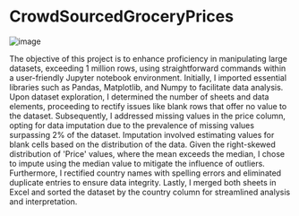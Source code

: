 # CrowdSourcedGroceryPrices

![image](https://github.com/Twinkle-Rakesh-Jain/CrowdSourcedGroceryPrices/assets/159181933/a98d6f16-1851-47cf-945f-832c40581ad5)



The objective of this project is to enhance proficiency in manipulating large datasets, exceeding 1 million rows, using straightforward commands within a user-friendly Jupyter notebook environment. Initially, I imported essential libraries such as Pandas, Matplotlib, and Numpy to facilitate data analysis. Upon dataset exploration, I determined the number of sheets and data elements, proceeding to rectify issues like blank rows that offer no value to the dataset. Subsequently, I addressed missing values in the price column, opting for data imputation due to the prevalence of missing values surpassing 2% of the dataset. Imputation involved estimating values for blank cells based on the distribution of the data. Given the right-skewed distribution of 'Price' values, where the mean exceeds the median, I chose to impute using the median value to mitigate the influence of outliers. Furthermore, I rectified country names with spelling errors and eliminated duplicate entries to ensure data integrity. Lastly, I merged both sheets in Excel and sorted the dataset by the country column for streamlined analysis and interpretation.




